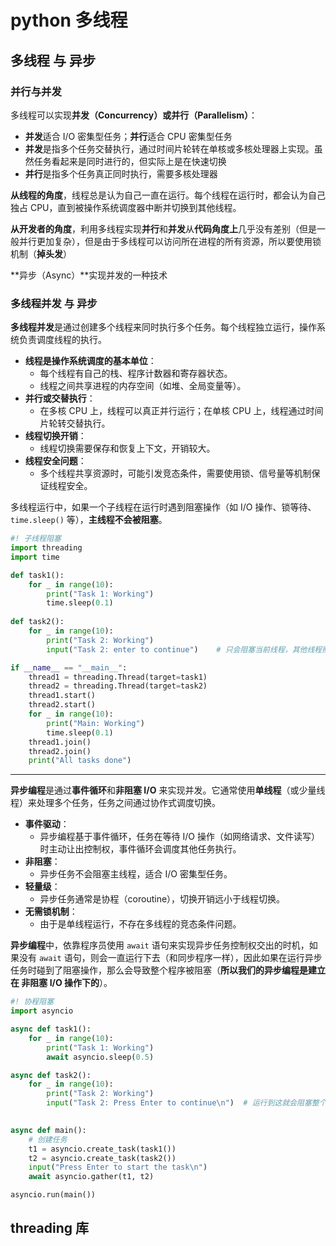 # python 多线程

## 多线程 与 异步

### 并行与并发

多线程可以实现**并发（Concurrency）**或**并行（Parallelism）**：

- **并发**适合 I/O 密集型任务；**并行**适合 CPU 密集型任务
- **并发**是指多个任务交替执行，通过时间片轮转在单核或多核处理器上实现。虽然任务看起来是同时进行的，但实际上是在快速切换
- **并行**是指多个任务真正同时执行，需要多核处理器



**从线程的角度**，线程总是认为自己一直在运行。每个线程在运行时，都会认为自己独占 CPU，直到被操作系统调度器中断并切换到其他线程。

**从开发者的角度**，利用多线程实现**并行**和**并发**从**代码角度上**几乎没有差别（但是一般并行更加复杂），但是由于多线程可以访问所在进程的所有资源，所以要使用锁机制（**掉头发**）



**异步（Async）**实现并发的一种技术

### 多线程并发 与 异步

**多线程并发**是通过创建多个线程来同时执行多个任务。每个线程独立运行，操作系统负责调度线程的执行。

- **线程是操作系统调度的基本单位**：
  - 每个线程有自己的栈、程序计数器和寄存器状态。
  - 线程之间共享进程的内存空间（如堆、全局变量等）。
- **并行或交替执行**：
  - 在多核 CPU 上，线程可以真正并行运行；在单核 CPU 上，线程通过时间片轮转交替执行。
- **线程切换开销**：
  - 线程切换需要保存和恢复上下文，开销较大。
- **线程安全问题**：
  - 多个线程共享资源时，可能引发竞态条件，需要使用锁、信号量等机制保证线程安全。



多线程运行中，如果一个子线程在运行时遇到阻塞操作（如 I/O 操作、锁等待、`time.sleep()` 等），**主线程不会被阻塞**。

```python
#! 子线程阻塞
import threading
import time

def task1():
    for _ in range(10):
        print("Task 1: Working")
        time.sleep(0.1)
    
def task2():
    for _ in range(10):
        print("Task 2: Working")
        input("Task 2: enter to continue")    # 只会阻塞当前线程，其他线程照常运行

if __name__ == "__main__":
    thread1 = threading.Thread(target=task1)
    thread2 = threading.Thread(target=task2)
    thread1.start()
    thread2.start()
    for _ in range(10):
        print("Main: Working")
        time.sleep(0.1)
    thread1.join()
    thread2.join()
    print("All tasks done")
```



---------

**异步编程**是通过**事件循环**和**非阻塞 I/O** 来实现并发。它通常使用**单线程**（或少量线程）来处理多个任务，任务之间通过协作式调度切换。

- **事件驱动**：
  - 异步编程基于事件循环，任务在等待 I/O 操作（如网络请求、文件读写）时主动让出控制权，事件循环会调度其他任务执行。
- **非阻塞**：
  - 异步任务不会阻塞主线程，适合 I/O 密集型任务。
- **轻量级**：
  - 异步任务通常是协程（coroutine），切换开销远小于线程切换。
- **无需锁机制**：
  - 由于是单线程运行，不存在多线程的竞态条件问题。



**异步编程**中，依靠程序员使用 `await` 语句来实现异步任务控制权交出的时机，如果没有 `await` 语句，则会一直运行下去（和同步程序一样），因此如果在运行异步任务时碰到了阻塞操作，那么会导致整个程序被阻塞（**所以我们的异步编程是建立在 非阻塞 I/O 操作下的**）。

```python
#! 协程阻塞
import asyncio

async def task1():
    for _ in range(10):
        print("Task 1: Working")
        await asyncio.sleep(0.5) 

async def task2():
    for _ in range(10):
        print("Task 2: Working")
        input("Task 2: Press Enter to continue\n")  # 运行到这就会阻塞整个事件循环
        

async def main():
    # 创建任务
    t1 = asyncio.create_task(task1())
    t2 = asyncio.create_task(task2())
    input("Press Enter to start the task\n")
    await asyncio.gather(t1, t2)

asyncio.run(main())
```







## threading 库